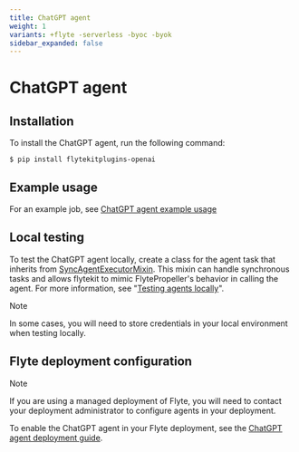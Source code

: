 ```yaml
---
title: ChatGPT agent
weight: 1
variants: +flyte -serverless -byoc -byok
sidebar_expanded: false
---
```


# ChatGPT agent

## Installation

To install the ChatGPT agent, run the following command:

```shell
$ pip install flytekitplugins-openai
```

## Example usage

For an example job, see [ChatGPT agent example usage](./chatgpt_agent_example_usage)

## Local testing

To test the ChatGPT agent locally, create a class for the agent task that inherits from [SyncAgentExecutorMixin](https://github.com/flyteorg/flytekit/blob/master/flytekit/extend/backend/base_agent.py#L225). This mixin can handle synchronous tasks and allows flytekit to mimic FlytePropeller's behavior in calling the agent. For more information, see "[Testing agents locally](https://docs.flyte.org/en/latest/flyte_agents/testing_agents_in_a_local_python_environment.html)".

> [!NOTE]
> In some cases, you will need to store credentials in your local environment when testing locally.


## Flyte deployment configuration

> [!NOTE]
> If you are using a managed deployment of Flyte, you will need to contact your deployment administrator to configure agents in your deployment.

To enable the ChatGPT agent in your Flyte deployment, see the [ChatGPT agent deployment guide](/deployment/agents/chatgpt.html#deployment-agent-setup-chatgpt).
